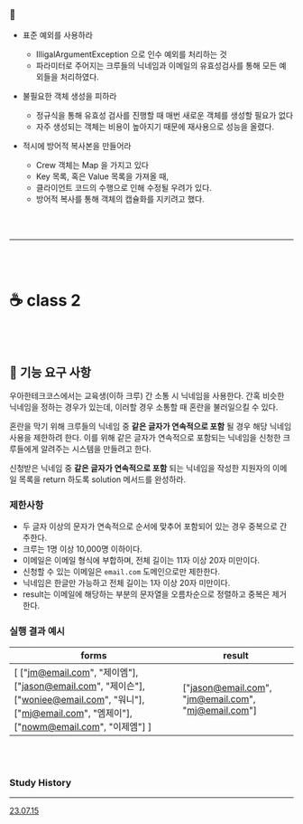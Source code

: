 ### 🤔

- 표준 예외를 사용하라
    - IlligalArgumentException 으로 인수 예외를 처리하는 것
    - 파라미터로 주어지는 크루들의 닉네임과 이메일의 유효성검사를 통해 모든 예외들을 처리하였다.


- 불필요한 객체 생성을 피하라
    - 정규식을 통해 유효성 검사를 진행할 때 매번 새로운 객체를 생성할 필요가 없다
    - 자주 생성되는 객체는 비용이 높아지기 때문에 재사용으로 성능을 올렸다.


- 적시에 방어적 복사본을 만들어라
    - Crew 객체는 Map 을 가지고 있다
    - Key 목록, 혹은 Value 목록을 가져올 때,
    - 클라이언트 코드의 수행으로 인해 수정될 우려가 있다.
    - 방어적 복사를 통해 객체의 캡슐화를 지키려고 했다.

<br>
<br>

---

<br>
<br>

# ☕ class 2

<br>
<br>

## 🚀 기능 요구 사항

우아한테크코스에서는 교육생(이하 크루) 간 소통 시 닉네임을 사용한다. 간혹 비슷한 닉네임을 정하는 경우가 있는데, 이러할 경우 소통할 때 혼란을 불러일으킬 수 있다.

혼란을 막기 위해 크루들의 닉네임 중 **같은 글자가 연속적으로 포함** 될 경우 해당 닉네임 사용을 제한하려 한다. 이를 위해 같은 글자가 연속적으로 포함되는 닉네임을 신청한 크루들에게 알려주는 시스템을 만들려고
한다.

신청받은 닉네임 중 **같은 글자가 연속적으로 포함** 되는 닉네임을 작성한 지원자의 이메일 목록을 return 하도록 solution 메서드를 완성하라.

### 제한사항

- 두 글자 이상의 문자가 연속적으로 순서에 맞추어 포함되어 있는 경우 중복으로 간주한다.
- 크루는 1명 이상 10,000명 이하이다.
- 이메일은 이메일 형식에 부합하며, 전체 길이는 11자 이상 20자 미만이다.
- 신청할 수 있는 이메일은 `email.com` 도메인으로만 제한한다.
- 닉네임은 한글만 가능하고 전체 길이는 1자 이상 20자 미만이다.
- result는 이메일에 해당하는 부분의 문자열을 오름차순으로 정렬하고 중복은 제거한다.

### 실행 결과 예시

| forms                                                                                                                                   | result                                              |
|-----------------------------------------------------------------------------------------------------------------------------------------|-----------------------------------------------------|
| [ ["jm@email.com", "제이엠"], ["jason@email.com", "제이슨"], ["woniee@email.com", "워니"], ["mj@email.com", "엠제이"], ["nowm@email.com", "이제엠"] ] | ["jason@email.com", "jm@email.com", "mj@email.com"] |

<br>
<br>

### Study History

---

[23.07.15](https://github.com/JavaDocument/Class1/blob/main/docs/230715.md)
